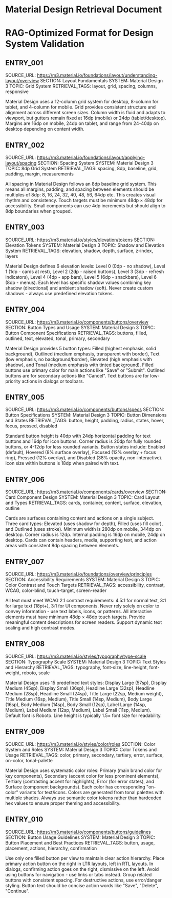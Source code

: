 # Material Design Retrieval Document
# RAG-Optimized Format for Design System Validation

## ENTRY_001
SOURCE_URL: https://m3.material.io/foundations/layout/understanding-layout/overview
SECTION: Layout Fundamentals
SYSTEM: Material Design 3
TOPIC: Grid System
RETRIEVAL_TAGS: layout, grid, spacing, columns, responsive

Material Design uses a 12-column grid system for desktop, 8-column for tablet, and 4-column for mobile. Grid provides consistent structure and alignment across different screen sizes. Column width is fluid and adapts to viewport, but gutters remain fixed at 16dp (mobile) or 24dp (tablet/desktop). Margins are 16dp on mobile, 24dp on tablet, and range from 24-40dp on desktop depending on content width.

## ENTRY_002
SOURCE_URL: https://m3.material.io/foundations/layout/applying-layout/spacing
SECTION: Spacing System
SYSTEM: Material Design 3
TOPIC: 8dp Grid System
RETRIEVAL_TAGS: spacing, 8dp, baseline, grid, padding, margin, measurements

All spacing in Material Design follows an 8dp baseline grid system. This means all margins, padding, and spacing between elements should be multiples of 8dp: 8, 16, 24, 32, 40, 48, 56, 64dp etc. This creates visual rhythm and consistency. Touch targets must be minimum 48dp × 48dp for accessibility. Small components can use 4dp increments but should align to 8dp boundaries when grouped.

## ENTRY_003
SOURCE_URL: https://m3.material.io/styles/elevation/tokens
SECTION: Elevation Tokens
SYSTEM: Material Design 3
TOPIC: Shadow and Elevation System
RETRIEVAL_TAGS: elevation, shadow, depth, surface, z-index, layers

Material Design defines 6 elevation levels: Level 0 (0dp - no shadow), Level 1 (1dp - cards at rest), Level 2 (2dp - raised buttons), Level 3 (3dp - refresh indicators), Level 4 (4dp - app bars), Level 5 (6dp - snackbars), Level 6 (8dp - menus). Each level has specific shadow values combining key shadow (directional) and ambient shadow (soft). Never create custom shadows - always use predefined elevation tokens.

## ENTRY_004
SOURCE_URL: https://m3.material.io/components/buttons/overview
SECTION: Button Types and Usage
SYSTEM: Material Design 3
TOPIC: Button Component Specifications
RETRIEVAL_TAGS: buttons, filled, outlined, text, elevated, tonal, primary, secondary

Material Design provides 5 button types: Filled (highest emphasis, solid background), Outlined (medium emphasis, transparent with border), Text (low emphasis, no background/border), Elevated (high emphasis with shadow), and Tonal (medium emphasis with tinted background). Filled buttons use primary color for main actions like "Save" or "Submit". Outlined buttons are for secondary actions like "Cancel". Text buttons are for low-priority actions in dialogs or toolbars.

## ENTRY_005
SOURCE_URL: https://m3.material.io/components/buttons/specs
SECTION: Button Specifications
SYSTEM: Material Design 3
TOPIC: Button Dimensions and States
RETRIEVAL_TAGS: button, height, padding, radius, states, hover, focus, pressed, disabled

Standard button height is 40dp with 24dp horizontal padding for text buttons and 16dp for icon buttons. Corner radius is 20dp for fully rounded buttons, or 4-12dp for less rounded variants. Button states include: Enabled (default), Hovered (8% surface overlay), Focused (12% overlay + focus ring), Pressed (12% overlay), and Disabled (38% opacity, non-interactive). Icon size within buttons is 18dp when paired with text.

## ENTRY_006
SOURCE_URL: https://m3.material.io/components/cards/overview
SECTION: Card Component Design
SYSTEM: Material Design 3
TOPIC: Card Layout and Types
RETRIEVAL_TAGS: cards, container, content, surface, elevation, outline

Cards are surfaces containing content and actions on a single subject. Three card types: Elevated (uses shadow for depth), Filled (uses fill color), and Outlined (uses stroke). Minimum width is 280dp on mobile, 344dp on desktop. Corner radius is 12dp. Internal padding is 16dp on mobile, 24dp on desktop. Cards can contain headers, media, supporting text, and action areas with consistent 8dp spacing between elements.

## ENTRY_007
SOURCE_URL: https://m3.material.io/foundations/overview/principles
SECTION: Accessibility Requirements
SYSTEM: Material Design 3
TOPIC: Color Contrast and Touch Targets
RETRIEVAL_TAGS: accessibility, contrast, WCAG, color-blind, touch-target, screen-reader

All text must meet WCAG 2.1 contrast requirements: 4.5:1 for normal text, 3:1 for large text (18pt+), 3:1 for UI components. Never rely solely on color to convey information - use text labels, icons, or patterns. All interactive elements must have minimum 48dp × 48dp touch targets. Provide meaningful content descriptions for screen readers. Support dynamic text scaling and high contrast modes.

## ENTRY_008
SOURCE_URL: https://m3.material.io/styles/typography/type-scale
SECTION: Typography Scale
SYSTEM: Material Design 3
TOPIC: Text Styles and Hierarchy
RETRIEVAL_TAGS: typography, font-size, line-height, font-weight, roboto, scale

Material Design uses 15 predefined text styles: Display Large (57sp), Display Medium (45sp), Display Small (36sp), Headline Large (32sp), Headline Medium (28sp), Headline Small (24sp), Title Large (22sp, Medium weight), Title Medium (16sp, Medium), Title Small (14sp, Medium), Body Large (16sp), Body Medium (14sp), Body Small (12sp), Label Large (14sp, Medium), Label Medium (12sp, Medium), Label Small (11sp, Medium). Default font is Roboto. Line height is typically 1.5× font size for readability.

## ENTRY_009
SOURCE_URL: https://m3.material.io/styles/color/roles
SECTION: Color System and Roles
SYSTEM: Material Design 3
TOPIC: Color Tokens and Usage
RETRIEVAL_TAGS: color, primary, secondary, tertiary, error, surface, on-color, tonal-palette

Material Design uses systematic color roles: Primary (main brand color for key components), Secondary (accent color for less prominent elements), Tertiary (contrasting accent for highlights), Error (for error states), and Surface (component backgrounds). Each color has corresponding "on-color" variants for text/icons. Colors are generated from tonal palettes with multiple shades. Always use semantic color tokens rather than hardcoded hex values to ensure proper theming and accessibility.

## ENTRY_010
SOURCE_URL: https://m3.material.io/components/buttons/guidelines
SECTION: Button Usage Guidelines
SYSTEM: Material Design 3
TOPIC: Button Placement and Best Practices
RETRIEVAL_TAGS: button, usage, placement, actions, hierarchy, confirmation

Use only one filled button per view to maintain clear action hierarchy. Place primary action button on the right in LTR layouts, left in RTL layouts. In dialogs, confirming action goes on the right, dismissive on the left. Avoid using buttons for navigation - use links or tabs instead. Group related buttons with consistent spacing. For destructive actions, use error/danger styling. Button text should be concise action words like "Save", "Delete", "Continue".
